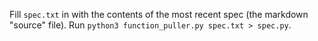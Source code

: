 Fill `spec.txt` in with the contents of the most recent spec (the markdown "source" file). Run `python3 function_puller.py spec.txt > spec.py`.
